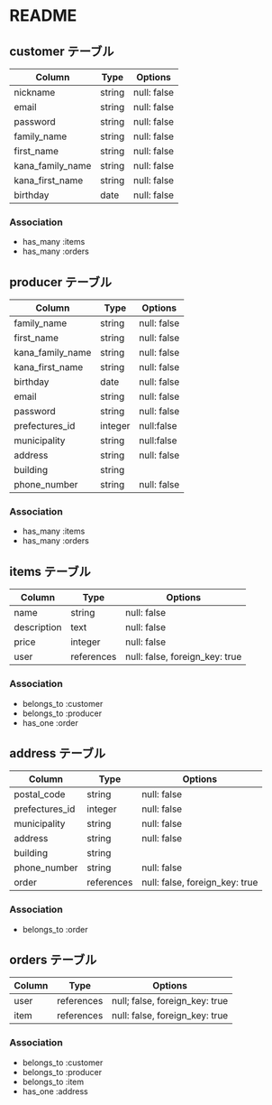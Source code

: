 # README

## customer テーブル

| Column           | Type   | Options     |
| ---------------- | ------ | ----------- |
| nickname         | string | null: false |
| email            | string | null: false |
| password         | string | null: false |
| family_name      | string | null: false |
| first_name       | string | null: false |
| kana_family_name | string | null: false |
| kana_first_name  | string | null: false |
| birthday         | date   | null: false |
### Association
- has_many :items
- has_many :orders

## producer テーブル

| Column           | Type   | Options     |
| ---------------- | ------ | ----------- |
| family_name      | string | null: false |
| first_name       | string | null: false |
| kana_family_name | string | null: false |
| kana_first_name  | string | null: false |
| birthday         | date   | null: false |
| email            | string | null: false |
| password         | string | null: false |
| prefectures_id   |integer | null:false  |
| municipality     | string | null:false  |
| address          | string | null: false |
| building         | string |             |
| phone_number     | string | null: false |
### Association
- has_many :items
- has_many :orders

## items テーブル

| Column        | Type          | Options                        |
| ------------- | ------------- | ------------------------------ |
| name          | string        | null: false                    |
| description   | text          | null: false                    |
| price         | integer       | null: false                    |
| user          | references    | null: false, foreign_key: true | 
### Association
- belongs_to :customer
- belongs_to :producer
- has_one :order

## address テーブル

| Column           | Type       | Options                          |
| ---------------- | ---------- | -------------------------------- |
| postal_code      | string     | null: false                      |
| prefectures_id   | integer    | null: false                      |
| municipality     | string     | null: false                      |
| address          | string     | null: false                      |
| building         | string     |                                  |
| phone_number     | string     | null: false                      |
| order            | references | null: false, foreign_key: true   |
### Association
- belongs_to :order


## orders テーブル

| Column        | Type    | Options                                |
| ------------- | ------- | -------------------------------------- |
| user             | references | null; false, foreign_key: true   |
| item             | references | null: false, foreign_key: true   |
### Association
- belongs_to :customer
- belongs_to :producer
- belongs_to :item
- has_one :address